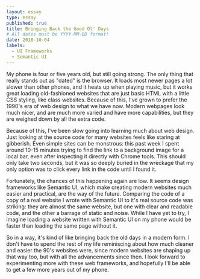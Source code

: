 ```yaml
---
layout: essay
type: essay
published: true
title: Bringing Back the Good Ol' Days
# All dates must be YYYY-MM-DD format!
date: 2018-10-04
labels:
  - UI Frameworks
  - Semantic UI
---
```

My phone is four or five years old, but still going strong. The only thing that really stands out as "dated" is the browser. It loads most newer pages a lot slower than other phones, and it heats up when playing music, but it works great loading old-fashioned websites that are just basic HTML with a little CSS styling, like class websites. Because of this, I've grown to prefer the 1990's era of web design to what we have now. Modern webpages look much nicer, and are much more varied and have more capabilities, but they are weighed down by all the extra code.

Because of this, I've been slow going into learning much about web design. Just looking at the source code for many websites feels like staring at gibberish. Even simple sites can be monstrous: this past week I spent around 10-15 minutes trying to find the link to a background image for a local bar, even after inspecting it directly with Chrome tools. This should only take two seconds, but it was so deeply buried in the wreckage that my only option was to click every link in the code until I found it.

Fortunately, the chances of this happening again are low. It seems design frameworks like Semantic UI, which make creating modern websites much easier and practical, are the way of the future. Comparing the code of a copy of a real website I wrote with Semantic UI to it's real source code was striking: they are almost the same website, but one with clear and readable code, and the other a barrage of static and noise. While I have yet to try, I imagine loading a website written with Semantic UI on my phone would be faster than loading the same page without it.

So in a way, it's kind of like bringing back the old days in a modern form. I don't have to spend the rest of my life reminiscing about how much cleaner and easier the 90's websites were, since modern websites are shaping up that way too, but with all the advancements since then. I look forward to experimenting more with these web frameworks, and hopefully I'll be able to get a few more years out of my phone.
